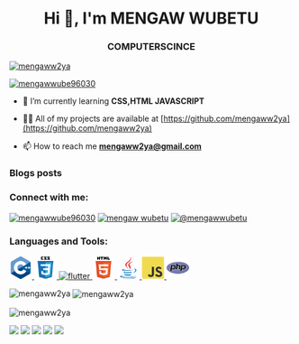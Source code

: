 <h1 align="center">Hi 👋, I'm MENGAW WUBETU</h1>
<h3 align="center">COMPUTERSCINCE</h3>


<p align="left"> <a href="https://github.com/ryo-ma/github-profile-trophy"><img src="https://github-profile-trophy.vercel.app/?username=mengaww2ya" alt="mengaww2ya" /></a> </p>

<p align="left"> <a href="https://twitter.com/mengawwube96030" target="blank"><img src="https://img.shields.io/twitter/follow/mengawwube96030?logo=twitter&style=for-the-badge" alt="mengawwube96030" /></a> </p>

- 🌱 I’m currently learning **CSS,HTML JAVASCRIPT**

- 👨‍💻 All of my projects are available at [https://github.com/mengaww2ya](https://github.com/mengaww2ya)

- 📫 How to reach me **mengaww2ya@gmail.com**

### Blogs posts
<!-- BLOG-POST-LIST:START -->
<!-- BLOG-POST-LIST:END -->

<h3 align="left">Connect with me:</h3>
<p align="left">
<a href="https://twitter.com/mengawwube96030" target="blank"><img align="center" src="https://raw.githubusercontent.com/rahuldkjain/github-profile-readme-generator/master/src/images/icons/Social/twitter.svg" alt="mengawwube96030" height="30" width="40" /></a>
<a href="https://fb.com/mengaw wubetu" target="blank"><img align="center" src="https://raw.githubusercontent.com/rahuldkjain/github-profile-readme-generator/master/src/images/icons/Social/facebook.svg" alt="mengaw wubetu" height="30" width="40" /></a>
<a href="https://medium.com/@mengawwubetu" target="blank"><img align="center" src="https://raw.githubusercontent.com/rahuldkjain/github-profile-readme-generator/master/src/images/icons/Social/medium.svg" alt="@mengawwubetu" height="30" width="40" /></a>
</p>

<h3 align="left">Languages and Tools:</h3>
<p align="left"> <a href="https://www.w3schools.com/cpp/" target="_blank" rel="noreferrer"> <img src="https://raw.githubusercontent.com/devicons/devicon/master/icons/cplusplus/cplusplus-original.svg" alt="cplusplus" width="40" height="40"/> </a> <a href="https://www.w3schools.com/css/" target="_blank" rel="noreferrer"> <img src="https://raw.githubusercontent.com/devicons/devicon/master/icons/css3/css3-original-wordmark.svg" alt="css3" width="40" height="40"/> </a> <a href="https://flutter.dev" target="_blank" rel="noreferrer"> <img src="https://www.vectorlogo.zone/logos/flutterio/flutterio-icon.svg" alt="flutter" width="40" height="40"/> </a> <a href="https://www.w3.org/html/" target="_blank" rel="noreferrer"> <img src="https://raw.githubusercontent.com/devicons/devicon/master/icons/html5/html5-original-wordmark.svg" alt="html5" width="40" height="40"/> </a> <a href="https://www.java.com" target="_blank" rel="noreferrer"> <img src="https://raw.githubusercontent.com/devicons/devicon/master/icons/java/java-original.svg" alt="java" width="40" height="40"/> </a> <a href="https://developer.mozilla.org/en-US/docs/Web/JavaScript" target="_blank" rel="noreferrer"> <img src="https://raw.githubusercontent.com/devicons/devicon/master/icons/javascript/javascript-original.svg" alt="javascript" width="40" height="40"/> </a> <a href="https://www.php.net" target="_blank" rel="noreferrer"> <img src="https://raw.githubusercontent.com/devicons/devicon/master/icons/php/php-original.svg" alt="php" width="40" height="40"/> </a> </p>

<p><img align="left" src="https://github-readme-stats.vercel.app/api/top-langs?username=mengaww2ya&show_icons=true&locale=en&layout=compact" alt="mengaww2ya" /></p>

<p>&nbsp;<img align="center" src="https://github-readme-stats.vercel.app/api?username=mengaww2ya&show_icons=true&locale=en" alt="mengaww2ya" /></p>

<p><img align="center" src="https://github-readme-streak-stats.herokuapp.com/?user=mengaww2ya&" alt="mengaww2ya" /></p>

[![](https://raw.githubusercontent.com/mengaww2ya/github-profile-summary-cards-example/master/profile-summary-card-output/dracula/0-profile-details.svg)](https://github.com/mengaww2ya/github-profile-summary-cards)
[![](https://raw.githubusercontent.com/mengaww2ya/github-profile-summary-cards-example/master/profile-summary-card-output/dracula/1-repos-per-language.svg)](https://github.com/mengaww2ya/github-profile-summary-cards) [![](https://raw.githubusercontent.com/mengaww2ya/github-profile-summary-cards-example/master/profile-summary-card-output/dracula/2-most-commit-language.svg)](https://github.com/mengaww2ya/github-profile-summary-cards)
[![](https://raw.githubusercontent.com/mengaww2ya/github-profile-summary-cards-example/master/profile-summary-card-output/dracula/3-stats.svg)](https://github.com/mengaww2ya/github-profile-summary-cards) [![](https://raw.githubusercontent.com/mengaww2ya/github-profile-summary-cards-example/master/profile-summary-card-output/dracula/4-productive-time.svg)](https://github.com/mengaww2ya/github-profile-summary-cards)
